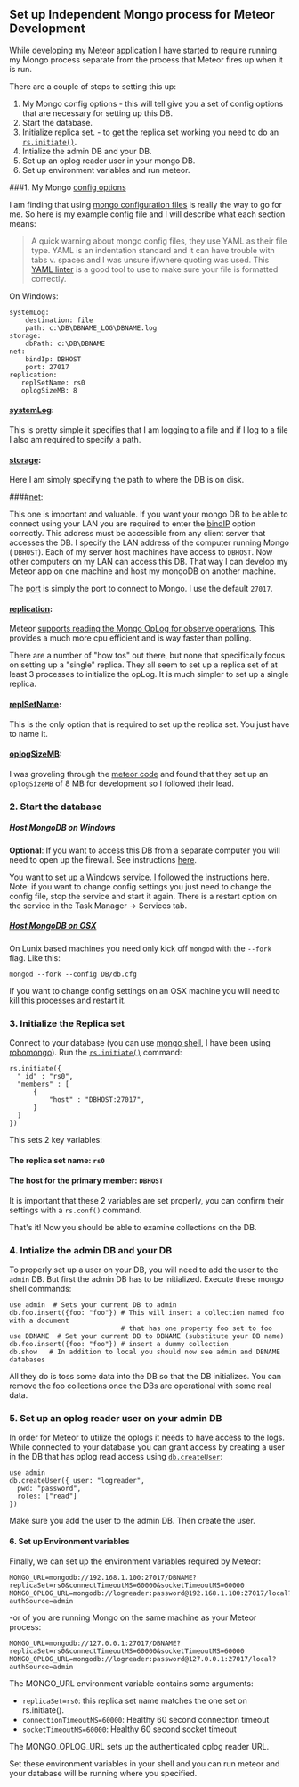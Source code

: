 ## Set up Independent Mongo process for Meteor Development

While developing my Meteor application I have started to require running my Mongo process separate from the process that Meteor fires up when it is run.

There are a couple of steps to setting this up:
  1. My Mongo config options - this will tell give you a set of config options that are necessary for setting up this DB.
  2. Start the database.
  3. Initialize replica set.  - to get the replica set working you need to do an [`rs.initiate()`](https://docs.mongodb.com/manual/reference/method/rs.initiate/).
  4. Intialize the admin DB and your DB.
  5. Set up an oplog reader user in your mongo DB.
  6. Set up environment variables and run meteor.


###1.  My Mongo [config options](https://docs.mongodb.com/manual/reference/configuration-options/)

I am finding that using [mongo configuration files](https://docs.mongodb.com/manual/reference/configuration-options/#configuration-file) is really the way to go for me.  So here is my example config file and I will describe what each section means:

>A quick warning about mongo config files, they use YAML as their file type.  YAML is an indentation standard and it can have trouble with tabs v. spaces and I was unsure if/where quoting was used.  This [YAML linter](http://www.yamllint.com/) is a good tool to use to make sure your file is formatted correctly.

On Windows:
```
systemLog:
    destination: file
    path: c:\DB\DBNAME_LOG\DBNAME.log
storage:
    dbPath: c:\DB\DBNAME
net:
    bindIp: DBHOST
    port: 27017
replication:
   replSetName: rs0
   oplogSizeMB: 8

```
#### [systemLog](https://docs.mongodb.com/manual/reference/configuration-options/#systemlog-options):

This is pretty simple it specifies that I am logging to a file and if I log to a file I also am required to specify a path.

#### [storage](https://docs.mongodb.com/manual/reference/configuration-options/#storage-options):

Here I am simply specifying the path to where the DB is on disk.

####[net](https://docs.mongodb.com/manual/reference/configuration-options/#net-options):

This one is important and valuable.  If you want your mongo DB to be able to connect using your LAN you are required to enter the [bindIP](https://docs.mongodb.com/manual/reference/configuration-options/#net.bindIp) option correctly.  This address must be accessible from any client server that accesses the DB. I specify the LAN address of the computer running Mongo ( `DBHOST`).  Each of my server host machines have access to `DBHOST`.  Now other computers on my LAN can access this DB.  That way I can develop my Meteor app on one machine and host my mongoDB on another machine.

The [port](https://docs.mongodb.com/manual/reference/configuration-options/#net.port) is simply the port to connect to Mongo. I use the default `27017`.

#### [replication](https://docs.mongodb.com/manual/reference/configuration-options/#replication-options):

Meteor [supports reading the Mongo OpLog for observe operations](https://github.com/meteor/docs/blob/version-NEXT/long-form/oplog-observe-driver.md).  This provides a much more cpu efficient and is way faster than polling.

There are a number of "how tos" out there, but none that specifically focus on setting up a "single" replica.  They all seem to set up a replica set of at least 3 processes to initialize the opLog.  It is much simpler to set up a single replica.

#### [replSetName](https://docs.mongodb.com/manual/reference/configuration-options/#replication.replSetName):
This is the only option that is required to set up the replica set.  You just have to name it.

#### [oplogSizeMB](https://docs.mongodb.com/manual/reference/configuration-options/#replication.oplogSizeMB):

I was groveling through the [meteor code](https://github.com/meteor/meteor/blob/dce2b20ddbe45da48c37f26813fce8d0c72d8c88/tools/runners/run-mongo.js#L54) and found that they set up an `oplogSizeMB` of 8 MB for development so I followed their lead.

### 2. Start the database

##### Host MongoDB on Windows

**Optional**: If you want to access this DB from a separate computer you will need to open up the firewall.  See instructions [here](https://docs.mongodb.com/manual/tutorial/configure-windows-netsh-firewall/#traffic-to-and-from-mongod-exe-instances).

You want to set up a Windows service.  I followed the instructions [here](https://docs.mongodb.com/manual/tutorial/install-mongodb-on-windows/#manually-create-a-windows-service-for-mongodb-community-edition).  Note: if you want to change config settings you just need to change the config file, stop the service and start it again.  There is a restart option on the service in the Task Manager -> Services tab.

##### [Host MongoDB on OSX](https://docs.mongodb.com/manual/tutorial/install-mongodb-on-os-x/)
On Lunix based machines you need only kick off `mongod` with the `--fork` flag.  Like this:
```
mongod --fork --config DB/db.cfg
```
If you want to change config settings on an OSX machine you will need to kill this processes and restart it.

### 3. Initialize the Replica set

Connect to your database (you can use [mongo shell](https://docs.mongodb.com/manual/mongo/), I have been using [robomongo](https://robomongo.org/)).  Run the [`rs.initiate()`](https://docs.mongodb.com/manual/reference/method/rs.initiate/) command:

```
rs.initiate({
  "_id" : "rs0",
  "members" : [ 
      {
          "host" : "DBHOST:27017",
      }
  ]
})
```
This sets 2 key variables:
#### The replica set name: `rs0`
#### The host for the primary member: `DBHOST`

It is important that these 2 variables are set properly, you can confirm their settings with a `rs.conf()` command.

That's it!  Now you should be able to examine collections on the DB.

### 4. Intialize the admin DB and your DB
To properly set up a user on your DB, you will need to add the user to the `admin` DB.  But first the admin DB has to be initialized.  Execute these mongo shell commands:

```
use admin  # Sets your current DB to admin
db.foo.insert({foo: "foo"}) # This will insert a collection named foo with a document
                            # that has one property foo set to foo
use DBNAME  # Set your current DB to DBNAME (substitute your DB name)
db.foo.insert({foo: "foo"}) # insert a dummy collection
db.show   # In addition to local you should now see admin and DBNAME databases
```
All they do is toss some data into the DB so that the DB initializes.  You can remove the foo collections once the DBs are operational with some real data.

### 5. Set up an oplog reader user on your admin DB

In order for Meteor to utilize the oplogs it needs to have access to the logs.  While connected to your database you can grant access by creating a user in the DB that has oplog read access using [`db.createUser`](https://docs.mongodb.com/manual/reference/method/db.createUser/):

```
use admin
db.createUser({ user: "logreader",
  pwd: "password",
  roles: ["read"]
})
```

Make sure you add the user to the admin DB.  Then create the user.

#### 6. Set up Environment variables

Finally, we can set up the environment variables required by Meteor:
```
MONGO_URL=mongodb://192.168.1.100:27017/DBNAME?replicaSet=rs0&connectTimeoutMS=60000&socketTimeoutMS=60000
MONGO_OPLOG_URL=mongodb://logreader:password@192.168.1.100:27017/local?authSource=admin
```
-or of you are running Mongo on the same machine as your Meteor process:
```
MONGO_URL=mongodb://127.0.0.1:27017/DBNAME?replicaSet=rs0&connectTimeoutMS=60000&socketTimeoutMS=60000
MONGO_OPLOG_URL=mongodb://logreader:password@127.0.0.1:27017/local?authSource=admin
```
The MONGO_URL environment variable contains some arguments:
- `replicaSet=rs0`: this replica set name matches the one set on rs.initiate().
- `connectionTimeoutMS=60000`: Healthy 60 second connection timeout
- `socketTimeoutMS=60000`: Healthy 60 second socket timeout

The MONGO_OPLOG_URL sets up the authenticated oplog reader URL.

Set these environment variables in your shell and you can run meteor and your database will be running where you specified.
